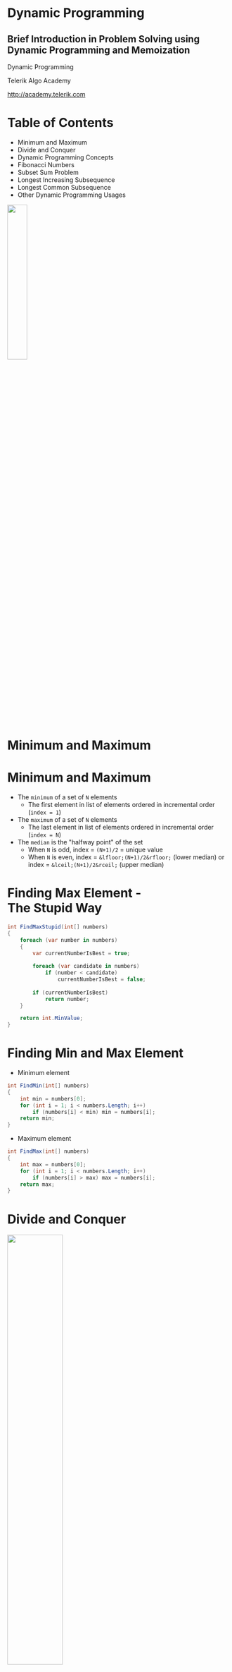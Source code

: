 <!-- section start -->
<!-- attr: { class:'slide-title', showInPresentation:true, hasScriptWrapper:true, style:'' } -->
# Dynamic Programming
##  Brief Introduction in Problem Solving using Dynamic Programming and Memoization
<div class="signature">
   <p class="signature-course">Dynamic Programming</p>
   <p class="signature-initiative">Telerik Algo Academy</p>
   <a href="http://academy.telerik.com" class="signature-link">http://academy.telerik.com</a>
</div>


<!-- section start -->
<!-- attr: { showInPresentation:true, hasScriptWrapper:true, style:'' } -->
# Table of Contents
* Minimum and Maximum
* Divide and Conquer
* Dynamic Programming Concepts
* Fibonacci Numbers
* Subset Sum Problem
* Longest Increasing Subsequence
* Longest Common Subsequence
* Other Dynamic Programming Usages

<img class="slide-image" src="imgs/content-page-image.png" style="width:30%; top:15%; left:75%" />

<!-- section start -->
<!-- attr: { class:'slide-section', showInPresentation:true, style:'' } -->
# Minimum and Maximum

<!-- attr: { showInPresentation:true, style:'' } -->
# Minimum and Maximum
* The `minimum` of a set of `N` elements
  * The first element in list of elements ordered in incremental order (`index = 1`)
* The `maximum` of a set of `N` elements
  * The last element in list of elements ordered in incremental order (`index = N`)
* The `median` is the "halfway point" of the set
  * When `N` is odd, index = `(N+1)/2` = unique value
  * When `N` is even, index = `&lfloor;(N+1)/2&rfloor;` (lower median) or index = `&lceil;(N+1)/2&rceil;` (upper median)

<!-- attr: { showInPresentation:true, hasScriptWrapper:true, style:'' } -->
# Finding Max Element -<br />The Stupid Way
```cs
int FindMaxStupid(int[] numbers)
{
    foreach (var number in numbers)
    {
        var currentNumberIsBest = true;
        
        foreach (var candidate in numbers)
            if (number < candidate)
                currentNumberIsBest = false;
                
        if (currentNumberIsBest)
            return number;
    }

    return int.MinValue;
}
```
  
<!-- attr: { showInPresentation:true, style:'font-size:0.9em' } -->
# Finding Min and Max Element
* Minimum element

```cs
int FindMin(int[] numbers)
{
    int min = numbers[0];
    for (int i = 1; i < numbers.Length; i++)
        if (numbers[i] < min) min = numbers[i];
    return min;
}
```

* Maximum element

```cs
int FindMax(int[] numbers)
{
    int max = numbers[0];
    for (int i = 1; i < numbers.Length; i++)
        if (numbers[i] > max) max = numbers[i];
    return max;
}
```

<!-- section start -->
<!-- attr: { class:'slide-section', showInPresentation:true, hasScriptWrapper:true, style:'' } -->
# Divide and Conquer
<img class="slide-image" src="imgs/divide-and-conquer.png" style="width:50%; top:45%; left:25%" />

<!-- attr: { showInPresentation:true, style:'' } -->
# Divide-and-Conquer
* `Divide`: If the input size is too large to deal with in a straightforward manner
  * Divide the problem into two or more disjointed sub-problems
* `Conquer`: conquer recursively to solve the sub-problems
* `Combine`: Take the solutions to the sub-problems and "merge" these solutions into a solution for the original problem

<!-- attr: { showInPresentation:true, hasScriptWrapper:true, style:'' } -->
# Divide-and-Conquer Example
* MergeSort
  * The sub-problems are independent, all different

```cs
void MergeSort(int[] arr, int left, int right) {
    if (right > left) {
        int mid = (right + left) / 2;
        MergeSort(arr, left, mid);
        MergeSort(arr, (mid+1), right);
        Merge(arr, left, (mid+1), right);
    }
}
```
<img class="slide-image" src="imgs/merge-sort.png" style="width:50%; bottom:0%; left:22%" />

<!-- attr: { showInPresentation:true, hasScriptWrapper:true, style:'' } -->
# Divide-and-Conquer Algorithms
* Binary search
  * [Closest pair in 2D geometry](https://en.wikipedia.org/wiki/Closest_pair_of_points_problem)
* Quick sort
* Merging arrays
  * Merge sort
* Finding majorant
* [Tower of Hanoi](http://interactivepython.org/runestone/static/pythonds/Recursion/TowerofHanoi.html)
* Fast multiplication
  * Strassen’s Matrix Multiplication

<img class="slide-image" src="imgs/closest-pair.png" style="width:30%; top:10%; right:0%" />
<img class="slide-image" src="imgs/hanoi-towers.png" style="width:40%; top:50%; right:0%" />

<!-- section start -->
<!-- attr: { class:'slide-section', showInPresentation:true, style:'' } -->
# Dynamic Programming Concepts

<!-- attr: { showInPresentation:true, style:'' } -->
# Dynamic Programming
* How dynamic programming (DP) works?
  * Approach to solve problems
  * Store partial solutions of the smaller problems
  * Usually they are solved bottom-up
* Steps to designing a DP algorithm:
  * Characterize `optimal substructure`
  * `Recursively` define the value of an optimal solution
  * Compute the value `bottom up`
  * (if needed) `Construct` an optimal solution

<!-- attr: { showInPresentation:true, style:'' } -->
# Elements of DP
* DP has the following characteristics
  * Simple sub-problems
    * We break the original problem to smaller sub-problems that have the same structure
  * Optimal substructure of the problems 
    * The optimal solution to the problem contains within optimal solutions to its sub-problems
  * Overlapping sub-problems 
    * There exist some places where we solve the same sub-problem more than once

<!-- attr: { showInPresentation:true, style:'' } -->
# Difference between DP and Divide-and-Conquer
* Using Divide-and-Conquer to solve problems (that can be solved using DP) is `inefficient`
  * Because the same common sub-problems have to be solved many times
* DP will solve each of them once and their answers are stored in a `table` for future use
  * Technique known as `memoization`

<!-- section start -->
<!-- attr: { class:'slide-section', showInPresentation:true, hasScriptWrapper:true, style:'' } -->
# Fibonacci Numbers
##  From "divide and conquer" to dynamic programming

<!-- attr: { showInPresentation:true, hasScriptWrapper:true, style:'' } -->
# Fibonacci sequence
* The Fibonacci numbers are the numbers in the following integer sequence:
  * `0`, `1`, `1`, `2`, `3`, `5`, `8`, `13`, `21`, `34`, `55`, `89`, `144`, …
  * The first two numbers are `0` and `1`
  * Each subsequent number is the sum of the previous two numbers
* In mathematical terms:
  * `F`<sub>`n`</sub> = `F`<sub>`n-1`</sub> + `F`<sub>`n-2`</sub>
  * `F`<sub>`0`</sub> = `0`
  * `F`<sub>`1`</sub> = `1`

<img class="slide-image" src="imgs/fibonacci-spiral.png" style="width:45%; bottom:0%; right:0%" />

<!-- attr: { showInPresentation:true, hasScriptWrapper:true, style:'font-size:0.9em' } -->
# Divide and Conquer Approach
* How can we find the `n`<sup>`th`</sup> Fibonacci number using recursion ("divide and conquer")
* Directly applying the recurrence formula:

<img class="slide-image" src="imgs/fibonacci-tree.png" style="width:55%; bottom:0%; left:20%" />

```cs
decimal Fibonacci(int n)
{
    if (n == 0) return 0;
    if (n == 1) return 1;
    return Fibonacci(n - 1) + Fibonacci(n - 2);
}
```

<!-- attr: { showInPresentation:true, style:'' } -->
# Fibonacci and Memoization
* We can save the results from each function call
* Every time when we call the function we check if the value is already calculated
* This saves a lot of useless calculations!
* http://en.wikipedia.org/wiki/Memoization

```cs
decimal Fibonacci(int n)
{
    if (memo[n] != 0) return memo[n];
    if (n == 0) return 0;
    if (n == 1) return 1;
    memo[n] = Fibonacci(n - 1) + Fibonacci(n - 2);
    return memo[n];
}
```

<!-- attr: { showInPresentation:true, hasScriptWrapper:true, style:'font-size:0.9em' } -->
# Fibonacci and DP
* How to find the `n`<sup>`th`</sup> Fibonacci number using the dynamic programming approach?
  * We can start solving the Fibonacci problem from bottom-up calculating partial solutions
  * We know the answer for the `0`<sup>`th`</sup> and the `1`<sup>`st`</sup> number of the Fibonacci sequence
<img class="slide-image" src="imgs/fibonacci-dp.png" style="position:initial; width:100%; margin:10px 0" />
  * And we know the `formula`  to calculate each of the next numbers (`F`<sub>`i`</sub>` = F`<sub>`i-1`</sub>` + F`<sub>`i-2`</sub>)

<!-- attr: { showInPresentation:true, hasScriptWrapper:true, style:'' } -->
# Compare Fibonacci Solutions
* Recurrent solution
  * Complexity: ~`O(φ`<sup>`n`</sup>`)` = `O(1.618`<sup>`n`</sup>`)`
* DP or memoization solution
  * Complexity: ~`O(n)`
* Dynamic programming solutions is way faster than the recurrent solution
  * If we want to find the `36`<sup>`th`</sup> Fibonacci number:
    * Dynamic programming solution takes ~`36` steps
    * Recurrent solution takes ~`48 315 633` steps

<!-- section start -->
<!-- attr: { class:'slide-section', showInPresentation:true, hasScriptWrapper:true, style:'' } -->
# Subset Sum Problem

<!-- attr: { showInPresentation:true, hasScriptWrapper:true, style:'' } -->
# Subset Sum Problems
* Given a set of integers, is there a non-empty subset whose sum is zero?
* Given a set of integers and an integer `S`, does any non-empty subset sum to `S`?
* Given a set of integers, find all possible sums<!-- .element: style="width:60%" -->
* Can you equally separate the value of coins? <!-- .element: style="width:60%" -->

<img class="slide-image" src="imgs/subset-sum.png" style="width:30%; top:45%; left:65%" />

<!-- attr: { showInPresentation:true, style:'font-size:0.95em' } -->
# Subset Sum Problem Algorithm
* Solving the subset sum problem:
  * numbers = `{3,5,-1,4,2}`, sum = `6`
  * start with possible = `{0}`
* Step 1: obtain all possible sums of `{3}`
  * possible = `{0}` ∪ `{0+3}` = `{0,3}`
* Step 2: obtain all possible sums of `{3,5}`
  * possible = `{0,3}` ∪ `{0+5,3+5}` = `{0,3,5,8}` 
* Step 3: obtain all possible sums of `{3,5,-1}`
  * possible = `{0,3,5,8}` ∪ `{0-1,3-1,5-1,8-1}` = `{-1,0,2,3,4,5,7,8}`
* …

<!-- attr: { showInPresentation:true, style:'font-size:0.9em' } -->
# Subset Sum Problem - Recursive

```cs
bool IsSubsetSumRecursive(int[] set, int n, int sum)
{
   // Base Cases
   if (sum == 0)
      return true;
   if (n == 0 && sum != 0)
      return false;

   // If last element is greater than sum, then ignore it
   if (set[n - 1] > sum)
   {
       return IsSubsetSumRecursive(set, n - 1, sum);
   }
   /* check if sum can be obtained by any of the following
      (a) including the last element
      (b) excluding the last element   */
   return IsSubsetSumRecursive(set, n - 1, sum)
       || IsSubsetSumRecursive(set, n - 1, sum - set[n - 1]);
}
```
<!-- attr: { showInPresentation:true, hasScriptWrapper:true, style:'font-size:0.9em' } -->
# Subset Sum Problem - DP

```cs
bool IsSubsetSum(int[] set, int sum)
{
    const int NotSet = -1;
    var sumOfAll = set.Sum();
    var last = new int[sumOfAll + 1];
    var currentSum = 0;
    for (var i = 1; i < sumOfAll; i++) last[i] = NotSet;
    for (var i = 0; i < set.Length; i++)
    {
        for (var j = currentSum; j + 1 > 0; j--)
        {
            if (last[j] != NotSet &&
                last[j + set[i]] == NotSet)
            {
                last[j + set[i]] = i;
            }
        }
        currentSum += set[i];
    }
    return last[sum] != NotSet;
}
```

<img class="slide-image" src="imgs/subset-sum-console.png" style="width:45%; bottom:5%; right:0%" />


<!-- section start -->
<!-- attr: { class:'sl ide-section', showInPresentation:true, hasScriptWrapper:true, style:'' } -->
# Longest Increasing Subsequence
<img class="slide-image" src="imgs/longest-increasing-subsequence.png" style="width:80%; bottom:5%; left:10%" />

<!-- attr: { showInPresentation:true, style:'font-size:0.9em' } -->
# Longest Increasing Subsequence
* Find a subsequence of a given sequence in which the subsequence elements are in increasing order, and in which the subsequence is as long as possible
    * This subsequence is not necessarily contiguous nor unique
* The longest increasing subsequence problem is solvable in time `O(n*log(n))` [[more info](http://stackoverflow.com/a/7614385/1862812)]
* We will review one simple DP algorithm with complexity `O(n*n)`
* Example: `1`, 8, `2`, 7, `3`, `4`, 1, ` 6`

<!-- attr: { showInPresentation:true, hasScriptWrapper:true, style:'' } -->
# LIS – Dynamic Programming

```cs
L[0] = 1; P[0] = NoPrevious;
for (int i = 1; i < S.Length; i++)
{
    L[i] = 1;
    P[i] = NoPrevious;
    for (int j = i - 1; j >= 0; j--)
    {
        if (L[j] + 1 > L[i] && S[j] < S[i])
        {
            L[i] = L[j] + 1;
            P[i] = j;
        }
    }
    if (L[i] > maxLength)
    {
        bestIndex = i;
        maxLength = L[i];
    }
}
```

<img class="slide-image" src="imgs/lis.png" style="width:50%; top:70%; left:50%" />

<!-- attr: { showInPresentation:true, hasScriptWrapper:true, style:'' } -->
# LIS – Restore the Sequence

```cs
void PrintLongestIncreasingSubsequence(
    int[] sequence, int[] predecessor, int maxIndex)
{
    var lis = new List<int>();
    while (maxIndex != NoPrevious)
    {
        lis.Add(sequence[maxIndex]);
        maxIndex = predecessor[maxIndex];
    }
    lis.Reverse();
    Console.WriteLine("subsequence = "
                        + string.Join(", ", lis));
}
```


<img class="slide-image" src="imgs/lis-restore.png" style="width:60%; top:65%; left:20%" />


<!-- section start -->
<!-- attr: { class:'slide-section', showInPresentation:true, style:'' } -->
# Longest Common Subsequence 
##  Recursive and DP Approach

<!-- attr: { showInPresentation:true, hasScriptWrapper:true, style:'' } -->
# Longest Common Subsequence
* Given two sequences `x[1..m]` and `y[1..n]`, find their longest common subsequence (LCS)
* For example if we have `x="ABCBDAB"` and `y="BDCABA"` their longest common subsequence will be `"BCBA"`

<img class="slide-image" src="imgs/lcs.png" style="width:80%; top:55%; left:10%" />

<!-- attr: { showInPresentation:true, hasScriptWrapper:true, style:'' } -->
# LCS – Recursive Approach
* `S`<sub>`1`</sub> = `GCCCTAGCG`, `S`<sub>`2`</sub> = `GCGCAATG`
  * Let `C`<sub>`1`</sub> = the right-most character of `S`<sub>`1`</sub>
  * Let `C`<sub>`2`</sub> = the right-most character of `S`<sub>`2`</sub>
  * Let `S`<sub>`1`</sub>`'` = `S`<sub>`1`</sub> with `C`<sub>`1`</sub> "chopped-off"
  * Let `S`<sub>`2`</sub>`'` = `S`<sub>`2`</sub> with `C`<sub>`2`</sub> "chopped-off"
* There are three recursive subproblems:
  * `L`<sub>`1`</sub> = `LCS(S`<sub>`1`</sub>`',S`<sub>`2`</sub>`)`
  * `L`<sub>`2`</sub> = `LCS(S`<sub>`1`</sub>`,S`<sub>`2`</sub>`')`
  * `L`<sub>`3`</sub> = `LCS(S`<sub>`1`</sub>`',S`<sub>`2`</sub>`')`

<!-- attr: { showInPresentation:true, hasScriptWrapper:true, style:'' } -->
<!-- # LCS – Recursive Approach -->
* The solution to the original problem is whichever of these is the longest:
  * `L`<sub>`1`</sub>
  * `L`<sub>`2`</sub>
  * If `C`<sub>`1`</sub> is not equal to `C`<sub>`2`</sub>, then `L`<sub>`3`</sub>
  * If `C`<sub>`1`</sub> equals `C`<sub>`2`</sub>, then `L`<sub>`3`</sub> appended with `C`<sub>`1`</sub>
* This recursive solution requires multiple computations of the same sub-problems
* This recursive solution can be replaced with DP

<!-- attr: { showInPresentation:true, hasScriptWrapper:true, style:'' } -->
# Initial LCS table
* To compute the LCS efficiently using dynamic programming we start by constructing a table in which we build up partial results

<img class="slide-image" src="imgs/lcs-table.png" style="width:50%; top:40%; left:25%" />

<!-- attr: { showInPresentation:true, hasScriptWrapper:true, style:'' } -->
<!-- # Initial LCS table -->
* We'll fill up the table from top to bottom, and from left to right
* Each cell = the length of an LCS of the two string prefixes up to that row and column
* Each cell will contain a solution to a sub-problem of theoriginal problem <!-- .element: style="width:60%" -->
  * `S`<sub>`1`</sub> = `GCCCTAGCG`
  * `S`<sub>`2`</sub> = `GCGCAATG`

<img class="slide-image" src="imgs/lcs-table2.png" style="width:40%; top:50%; left:65%" />

<!-- attr: { showInPresentation:true, hasScriptWrapper:true, style:'' } -->
# LCS table – base cases filled in
* Each empty string has nothing in common with any other string, therefor the 0-length strings will have values `0` in the LCS table

```cs
for (i = 0; i <= n; i++)
{
    c[i, 0] = 0;
}
```

```cs
for (i = 0; i <= m; i++)
{
    c[0, i] = 0;
}
```

<img class="slide-image" src="imgs/lcs-base.png" style="width:50%; top:40%; left:50%" />

<!-- attr: { showInPresentation:true, hasScriptWrapper:true, style:'' } -->
# LCS – Dynamic Programming

```cs
int[,] LCS(string firstString, string secondString)
{
  var m = firstString.Length;
  var n = secondString.Length;
  var c = new int[m + 1, n + 1];
  
  for (var i = 1; i <= m; i++)
  {
    for (var j = 1; j <= n; j++)
    {
       if (firstString[i - 1] == secondString[j - 1])
          c[i, j] = c[i - 1, j - 1] + 1;
       else
          c[i, j] = Math.Max(c[i, j - 1], c[i - 1, j]);
    }
  }
  return c; // Answer in c[m, n]
}
```

<img class="slide-image" src="imgs/lcs-solved.png" style="width:25%; top:20%; left:70%" />

<!-- attr: { showInPresentation:true, hasScriptWrapper:true, style:'' } -->
# LCS – Reconstruct the Answer

```cs
void PrintLCS(int i, int j, int[,] c)
{
    if (i == 0 || j == 0) return;
    if (FirstString[i - 1] == SecondString[j - 1])
    {
        PrintLCS(i - 1, j - 1, c);
        Console.Write(SecondString[j - 1]);
    }
    else if (c[i, j] == c[i - 1, j])
    {
        PrintLCS(i - 1, j, c);
    }
    else
    {
        PrintLCS(i, j - 1, c);
    }
}
```

<img class="slide-image" src="imgs/lcs-answer.png" style="width:35%; bottom:0%; right:0%" />

<!-- section start -->
<!-- attr: { class:'slide-section', showInPresentation:true, style:'' } -->
# Other DP Usages

<!-- attr: { showInPresentation:true, hasScriptWrapper:true, style:'' } -->
# Demo: Moving Problem
* In many DP problems there is a moving object with some restrictions
* For example: In how many ways you can reach from top-left corner of a grid to the bottom-right?
    * You can move only right and down
    * Some cells are unreachable

<img class="slide-image" src="imgs/labirynth.png" style="width:35%; bottom:0%; right:0%" />


<!-- attr: { showInPresentation:true, hasScriptWrapper:true, style:'font-size:0.8em' } -->
# DP Applications
* Matematical, finance and economic optimizations
    * Optimal consumption and saving
    * The core idea of DP is to avoid repeated work by remembering partial results. This is a very common technique whenever performance problems arise
* Bioinformatics
    * sequence alignment, protein folding, RNA structure prediction and protein-DNA binding
* Control theory, information theory
* Operations research, decision making
* Computer science: 
    * Theory, Graphics, AI
    * Markov chains
    * Spelling correction

<!-- attr: { showInPresentation:true, style:'font-size:0.85em' } -->
# Some Famous DP Algorithms
* Integer Knapsack Problem
* Unix diff for comparing two files
* Dijkstra's algorithm for the shortest path problem
* Bellman–Ford algorithm shortest distance in a graph
* Floyd's All-Pairs shortest path algorithm
* Cocke-Kasami-Younger for parsing context free grammars
* Methods for solving the travelling salesman problem
* Some methods for solving interval scheduling problems
* Edit distance (Levenshtein distance)
* Many other string and graph algorithms
* [en.wikipedia.org/wiki/Dynamic_programming](http://en.wikipedia.org/wiki/Dynamic_programming)


<!-- section start -->
<!-- attr: { showInPresentation:true, style:'font-size:0.95em' } -->
# Summary
* Divide-and-conquer method for algorithm design
* Dynamic programming is a way of improving on inefficient divide-and-conquer algorithms
* Dynamic programming is applicable when the sub-problems are dependent, that is, when sub-problems share sub-sub-problem
* Recurrent functions can be solved efficiently
* Longest increasing subsequence and Longest common subsequence problems can be solved efficiently using dynamic programming approach


<!-- section start -->
<!-- attr: { id:'questions', class:'slide-section', showInPresentation:true, style:'' } -->
# Questions
## Dynamic Programming
[link to Telerik Academy Forum](http://telerikacademy.com/Forum/Category/15/data-structures-algorithms)
